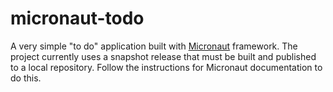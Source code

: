 # micronaut-todo

A very simple "to do" application built with [Micronaut](http://micronaut.io/) framework. The project currently uses
a snapshot release that must be built and published to a local repository. Follow the instructions for Micronaut 
documentation to do this.
